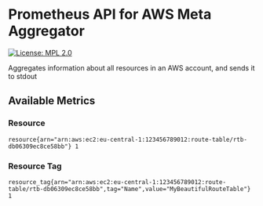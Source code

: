 # Prometheus API for AWS Meta Aggregator

[![License: MPL 2.0](https://img.shields.io/badge/License-MPL%202.0-brightgreen.svg)](https://opensource.org/licenses/MPL-2.0)

Aggregates information about all resources in an AWS account, and sends it to stdout

## Available Metrics

### Resource

`resource{arn="arn:aws:ec2:eu-central-1:123456789012:route-table/rtb-db06309ec8ce58bb"} 1`

### Resource Tag

`resource_tag{arn="arn:aws:ec2:eu-central-1:123456789012:route-table/rtb-db06309ec8ce58bb",tag="Name",value="MyBeautifulRouteTable"} 1`
